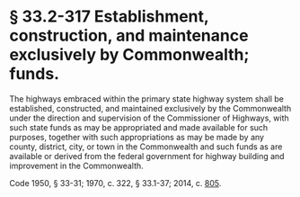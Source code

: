 # § 33.2-317 Establishment, construction, and maintenance exclusively by Commonwealth; funds.

<p>The highways embraced within the primary state highway system shall be established, constructed, and maintained exclusively by the Commonwealth under the direction and supervision of the Commissioner of Highways, with such state funds as may be appropriated and made available for such purposes, together with such appropriations as may be made by any county, district, city, or town in the Commonwealth and such funds as are available or derived from the federal government for highway building and improvement in the Commonwealth.</p><p>Code 1950, § 33-31; 1970, c. 322, § 33.1-37; 2014, c. <a href='http://lis.virginia.gov/cgi-bin/legp604.exe?141+ful+CHAP0805'>805</a>.</p>